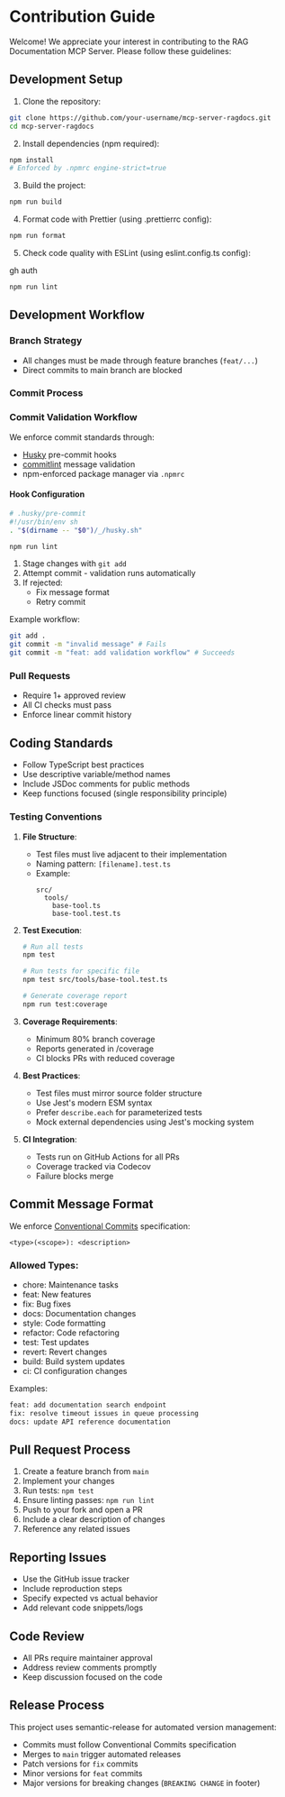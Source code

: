 # Contribution Guide

Welcome! We appreciate your interest in contributing to the RAG Documentation MCP Server. Please follow these guidelines:

## Development Setup

1. Clone the repository:

```bash
git clone https://github.com/your-username/mcp-server-ragdocs.git
cd mcp-server-ragdocs
```

2. Install dependencies (npm required):

```bash
npm install
# Enforced by .npmrc engine-strict=true
```

3. Build the project:

```bash
npm run build
```

4. Format code with Prettier (using .prettierrc config):

```bash
npm run format
```

5. Check code quality with ESLint (using eslint.config.ts config):

gh auth

```bash
npm run lint
```

## Development Workflow

### Branch Strategy

- All changes must be made through feature branches (`feat/...`)
- Direct commits to main branch are blocked

### Commit Process

### Commit Validation Workflow

We enforce commit standards through:

- [Husky](https://typicode.github.io/husky/) pre-commit hooks
- [commitlint](https://commitlint.js.org/) message validation
- npm-enforced package manager via `.npmrc`

#### Hook Configuration

```bash
# .husky/pre-commit
#!/usr/bin/env sh
. "$(dirname -- "$0")/_/husky.sh"

npm run lint
```

1. Stage changes with `git add`
2. Attempt commit - validation runs automatically
3. If rejected:
   - Fix message format
   - Retry commit

Example workflow:

```bash
git add .
git commit -m "invalid message" # Fails
git commit -m "feat: add validation workflow" # Succeeds
```

### Pull Requests

- Require 1+ approved review
- All CI checks must pass
- Enforce linear commit history

## Coding Standards

- Follow TypeScript best practices
- Use descriptive variable/method names
- Include JSDoc comments for public methods
- Keep functions focused (single responsibility principle)

### Testing Conventions

1. **File Structure**:

   - Test files must live adjacent to their implementation
   - Naming pattern: `[filename].test.ts`
   - Example:
     ```
     src/
       tools/
         base-tool.ts
         base-tool.test.ts
     ```

2. **Test Execution**:

   ```bash
   # Run all tests
   npm test

   # Run tests for specific file
   npm test src/tools/base-tool.test.ts

   # Generate coverage report
   npm run test:coverage
   ```

3. **Coverage Requirements**:

   - Minimum 80% branch coverage
   - Reports generated in /coverage
   - CI blocks PRs with reduced coverage

4. **Best Practices**:

   - Test files must mirror source folder structure
   - Use Jest's modern ESM syntax
   - Prefer `describe.each` for parameterized tests
   - Mock external dependencies using Jest's mocking system

5. **CI Integration**:
   - Tests run on GitHub Actions for all PRs
   - Coverage tracked via Codecov
   - Failure blocks merge

## Commit Message Format

We enforce [Conventional Commits](https://www.conventionalcommits.org) specification:

```
<type>(<scope>): <description>
```

### Allowed Types:

- chore: Maintenance tasks
- feat: New features
- fix: Bug fixes
- docs: Documentation changes
- style: Code formatting
- refactor: Code refactoring
- test: Test updates
- revert: Revert changes
- build: Build system updates
- ci: CI configuration changes

Examples:

```bash
feat: add documentation search endpoint
fix: resolve timeout issues in queue processing
docs: update API reference documentation
```

## Pull Request Process

1. Create a feature branch from `main`
2. Implement your changes
3. Run tests: `npm test`
4. Ensure linting passes: `npm run lint`
5. Push to your fork and open a PR
6. Include a clear description of changes
7. Reference any related issues

## Reporting Issues

- Use the GitHub issue tracker
- Include reproduction steps
- Specify expected vs actual behavior
- Add relevant code snippets/logs

## Code Review

- All PRs require maintainer approval
- Address review comments promptly
- Keep discussion focused on the code

## Release Process

This project uses semantic-release for automated version management:

- Commits must follow Conventional Commits specification
- Merges to `main` trigger automated releases
- Patch versions for `fix` commits
- Minor versions for `feat` commits
- Major versions for breaking changes (`BREAKING CHANGE` in footer)
